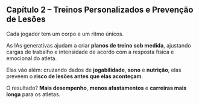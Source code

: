 ## Capítulo 2 – Treinos Personalizados e Prevenção de Lesões

Cada jogador tem um corpo e um ritmo únicos.

As IAs generativas ajudam a criar
**planos de treino sob medida**,
ajustando cargas de trabalho e intensidade
de acordo com a resposta física e
emocional do atleta.

Elas vão além: cruzando dados de 
**jogabilidade**, **sono** e
**nutrição**, elas preveem o **risco de
lesões antes que elas aconteçam**.

O resultado? **Mais desempenho**, **menos afastamentos** e **carreiras mais longa** para os atletas.
